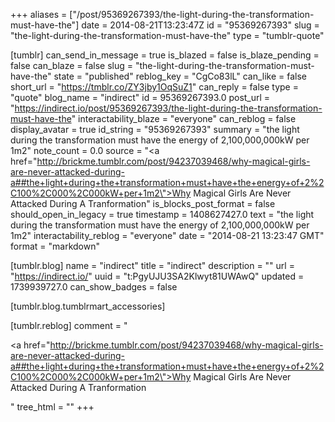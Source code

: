+++
aliases = ["/post/95369267393/the-light-during-the-transformation-must-have-the"]
date = 2014-08-21T13:23:47Z
id = "95369267393"
slug = "the-light-during-the-transformation-must-have-the"
type = "tumblr-quote"

[tumblr]
can_send_in_message = true
is_blazed = false
is_blaze_pending = false
can_blaze = false
slug = "the-light-during-the-transformation-must-have-the"
state = "published"
reblog_key = "CgCo83lL"
can_like = false
short_url = "https://tmblr.co/ZY3jby1OqSuZ1"
can_reply = false
type = "quote"
blog_name = "indirect"
id = 95369267393.0
post_url = "https://indirect.io/post/95369267393/the-light-during-the-transformation-must-have-the"
interactability_blaze = "everyone"
can_reblog = false
display_avatar = true
id_string = "95369267393"
summary = "the light during the transformation must have the energy of 2,100,000,000kW per 1m2"
note_count = 0.0
source = "<a href=\"http://brickme.tumblr.com/post/94237039468/why-magical-girls-are-never-attacked-during-a##the+light+during+the+transformation+must+have+the+energy+of+2%2C100%2C000%2C000kW+per+1m2\">Why Magical Girls Are Never Attacked During A Tranformation</a>"
is_blocks_post_format = false
should_open_in_legacy = true
timestamp = 1408627427.0
text = "the light during the transformation must have the energy of 2,100,000,000kW per 1m2"
interactability_reblog = "everyone"
date = "2014-08-21 13:23:47 GMT"
format = "markdown"

[tumblr.blog]
name = "indirect"
title = "indirect"
description = ""
url = "https://indirect.io/"
uuid = "t:PgyUJU3SA2Klwyt81UWAwQ"
updated = 1739939727.0
can_show_badges = false

[tumblr.blog.tumblrmart_accessories]

[tumblr.reblog]
comment = "<p><a href=\"http://brickme.tumblr.com/post/94237039468/why-magical-girls-are-never-attacked-during-a##the+light+during+the+transformation+must+have+the+energy+of+2%2C100%2C000%2C000kW+per+1m2\">Why Magical Girls Are Never Attacked During A Tranformation</a></p>"
tree_html = ""
+++
